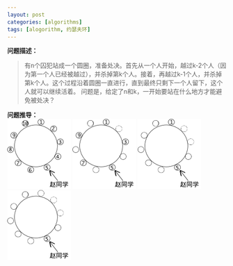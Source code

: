 ```yaml
---
layout: post
categories: [algorithms]
tags: [alogorithm, 约瑟夫环]
---
```


**问题描述：**
> 有n个囚犯站成一个圆圈，准备处决。首先从一个人开始，越过k-2个人（因为第一个人已经被越过），并杀掉第k个人。接着，再越过k-1个人，并杀掉第k个人。这个过程沿着圆圈一直进行，直到最终只剩下一个人留下，这个人就可以继续活着。
问题是，给定了n和k，一开始要站在什么地方才能避免被处决？

**问题推导：**  
![未杀戮时](/assets/img/20131104_1.png)
![未杀戮时](/assets/img/20131104_2.png)
![未杀戮时](/assets/img/20131104_3.png)
![未杀戮时](/assets/img/20131104_4.png)
